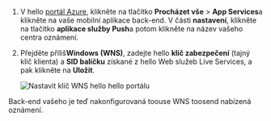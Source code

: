 
1. V hello [portál Azure](https://portal.azure.com/), klikněte na tlačítko **Procházet vše** > **App Services**a klikněte na vaše mobilní aplikace back-end. V části **nastavení**, klikněte na tlačítko **aplikace služby Push**a potom klikněte na název vašeho centra oznámení.
2. Přejděte příliš**Windows (WNS)**, zadejte hello **klíč zabezpečení** (tajný klíč klienta) a **SID balíčku** získané z hello Web služeb Live Services, a pak klikněte na  **Uložit**.

    ![Nastavit klíč WNS hello hello portálu](./media/app-service-mobile-configure-wns/mobile-push-wns-credentials.png)

Back-end vašeho je teď nakonfigurovaná toouse WNS toosend nabízená oznámení.
